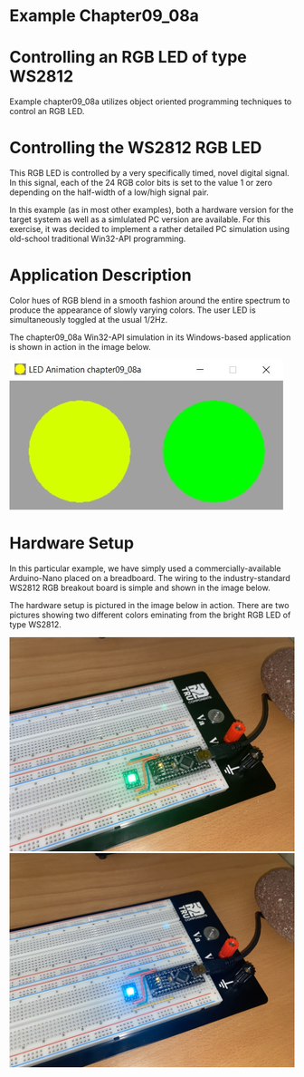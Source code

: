 # Example Chapter09_08a
# Controlling an RGB LED of type WS2812

Example chapter09_08a utilizes object oriented programming techniques
to control an RGB LED.

# Controlling the WS2812 RGB LED

This RGB LED is controlled by a very specifically timed,
novel digital signal. In this signal, each of the 24 RGB
color bits is set to the value 1 or zero depending on the
half-width of a low/high signal pair.

In this example (as in most other examples), both a hardware
version for the target system as well as a simlulated PC
version are available. For this exercise, it was
decided to implement a rather detailed PC simulation
using old-school traditional Win32-API programming.

# Application Description

Color hues of RGB blend in a smooth fashion around the entire
spectrum to produce the appearance of slowly varying colors.
The user LED is simultaneously toggled at the usual 1/2Hz.

The chapter09_08a Win32-API simulation in its Windows-based
application is shown in action in the image below.

![](./images/rgb_led_wnd_09_08a.jpg)

# Hardware Setup

In this particular example, we have simply used a commercially-available
Arduino-Nano placed on a breadboard. The wiring to the industry-standard
WS2812 RGB breakout board is simple and shown in the image below.

The hardware setup is pictured in the image below in action.
There are two pictures showing two different colors eminating
from the bright RGB LED of type WS2812.

![](./images/board09_08a_green.jpg)
![](./images/board09_08a_blue.jpg)
